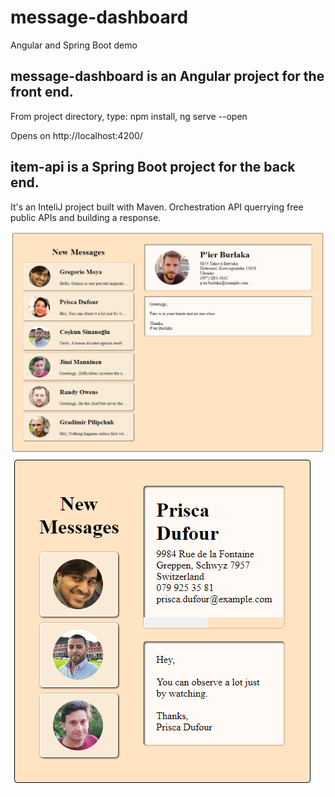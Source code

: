 # message-dashboard
Angular and Spring Boot demo

## message-dashboard is an Angular project for the front end.
From project directory, type:
npm install,
ng serve --open

Opens on http://localhost:4200/


## item-api is a Spring Boot project for the back end.
It's an InteliJ project built with Maven.
Orchestration API querrying free public APIs and building a response.

![](https://github.com/DerekThree/message-dashboard/blob/main/message-dashboard.PNG)
![](https://github.com/DerekThree/message-dashboard/blob/main/message-dashboard2.PNG)
